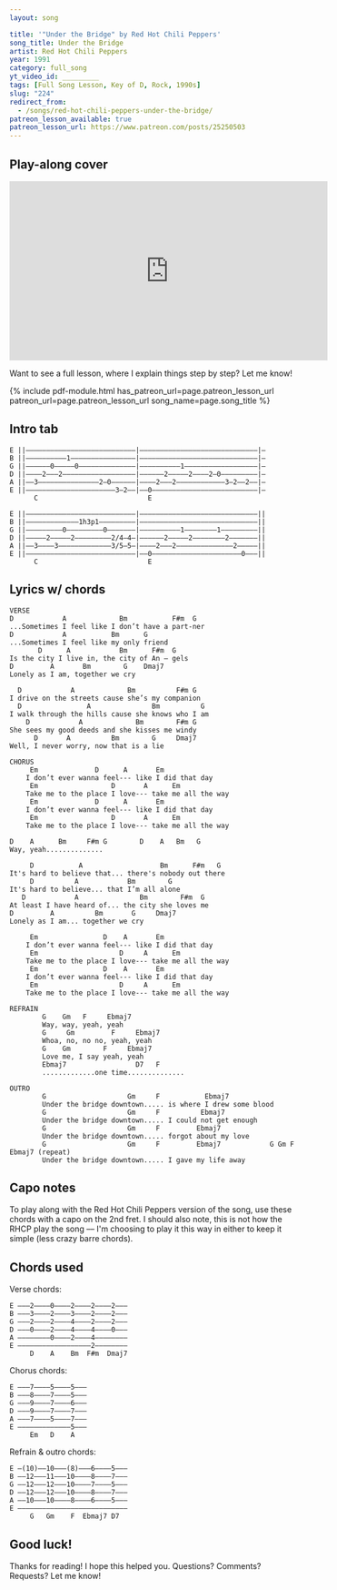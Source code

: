 ```yaml
---
layout: song

title: '"Under the Bridge" by Red Hot Chili Peppers'
song_title: Under the Bridge
artist: Red Hot Chili Peppers
year: 1991
category: full_song
yt_video_id: _________
tags: [Full Song Lesson, Key of D, Rock, 1990s]
slug: "224"
redirect_from:
  - /songs/red-hot-chili-peppers-under-the-bridge/
patreon_lesson_available: true
patreon_lesson_url: https://www.patreon.com/posts/25250503
---
```


## Play-along cover

<iframe width="560" height="315" src="https://www.youtube.com/embed/F2LbsW-wmdY?showinfo=0" frameborder="0" allowfullscreen></iframe>

Want to see a full lesson, where I explain things step by step? Let me know!
<!-- Coming soon! -->

{% include pdf-module.html has_patreon_url=page.patreon_lesson_url patreon_url=page.patreon_lesson_url song_name=page.song_title %}

## Intro tab

    E ||–––––––––––––––––––––––––––|–––––––––––––––––––––––––––––|–
    B ||––––––––––1––––––––––––––––|–––––––––––––––––––––––––––––|–
    G ||––––––0–––––0––––––––––––––|––––––––––1––––––––––––––––––|–
    D ||––––2–––2––––––––––––––––––|––––––2–––––2––––2–0–––––––––|–
    A ||––3–––––––––––––––2–0––––––|––––2–––2––––––––––––3–2––2––|–
    E ||––––––––––––––––––––––3–2––|––0––––––––––––––––––––––––––|–
          C                           E

    E ||–––––––––––––––––––––––––––|–––––––––––––––––––––––––––––||
    B ||–––––––––––––1h3p1–––––––––|–––––––––––––––––––––––––––––||
    G ||–––––––––0–––––––––0–––––––|––––––––––1––––––––1–––––––––||
    D ||–––––2–––––2–––––––––2/4–4–|––––––2–––––2––––––––2–––––––||
    A ||––3––––3–––––––––––––3/5–5–|––––2–––2––––––––––––––2–––––||
    E ||–––––––––––––––––––––––––––|––0––––––––––––––––––––––0–––||
          C                           E

## Lyrics w/ chords

    VERSE
    D            A             Bm           F#m  G
    ...Sometimes I feel like I don’t have a part-ner
    D            A           Bm      G
    ...Sometimes I feel like my only friend
           D      A            Bm      F#m  G
    Is the city I live in, the city of An – gels
    D         A       Bm        G    Dmaj7
    Lonely as I am, together we cry

      D            A             Bm          F#m G
    I drive on the streets cause she’s my companion
      D                A               Bm          G
    I walk through the hills cause she knows who I am
        D            A             Bm        F#m G
    She sees my good deeds and she kisses me windy
          D       A          Bm        G     Dmaj7
    Well, I never worry, now that is a lie

    CHORUS
         Em              D      A       Em
        I don’t ever wanna feel--- like I did that day
         Em                  D       A      Em
        Take me to the place I love--- take me all the way
         Em              D      A       Em
        I don’t ever wanna feel--- like I did that day
         Em                  D       A      Em
        Take me to the place I love--- take me all the way

    D    A      Bm     F#m G        D    A   Bm   G
    Way, yeah..............

         D           A                   Bm      F#m   G
    It's hard to believe that... there's nobody out there
         D          A            Bm        G
    It's hard to believe... that I’m all alone
       D            A               Bm        F#m  G
    At least I have heard of... the city she loves me
    D         A          Bm       G     Dmaj7
    Lonely as I am... together we cry

         Em                D    A       Em
        I don’t ever wanna feel--- like I did that day
         Em                    D     A      Em
        Take me to the place I love--- take me all the way
         Em                D    A       Em
        I don’t ever wanna feel--- like I did that day
         Em                    D     A      Em
        Take me to the place I love--- take me all the way

    REFRAIN
            G    Gm   F     Ebmaj7
            Way, way, yeah, yeah
            G     Gm         F     Ebmaj7
            Whoa, no, no no, yeah, yeah
            G    Gm        F     Ebmaj7
            Love me, I say yeah, yeah
            Ebmaj7                 D7   F
            .............one time..............

    OUTRO
            G                    Gm     F           Ebmaj7
            Under the bridge downtown..... is where I drew some blood
            G                    Gm     F          Ebmaj7
            Under the bridge downtown..... I could not get enough
            G                    Gm     F         Ebmaj7
            Under the bridge downtown..... forgot about my love
            G                    Gm     F         Ebmaj7            G Gm F Ebmaj7 (repeat)
            Under the bridge downtown..... I gave my life away

## Capo notes

To play along with the Red Hot Chili Peppers version of the song, use these chords with a capo on the 2nd fret. I should also note, this is not how the RHCP play the song –– I'm choosing to play it this way in either to keep it simple (less crazy barre chords).

## Chords used

Verse chords:

    E –––2––––0––––2––––2––––2–––
    B –––3––––2––––3––––2––––2–––
    G –––2––––2––––4––––2––––2–––
    D –––0––––2––––4––––4––––0–––
    A ––––––––0––––2––––4––––––––
    E ––––––––––––––––––2––––––––
         D    A    Bm  F#m  Dmaj7

Chorus chords:

    E –––7––––5––––5–––
    B –––8––––7––––5–––
    G –––9––––7––––6–––
    D –––9––––7––––7–––
    A –––7––––5––––7–––
    E –––––––––––––5–––
         Em   D    A

Refrain & outro chords:

    E –(10)––10–––(8)–––6––––5–––
    B ––12–––11–––10––––8––––7–––
    G ––12–––12–––10––––7––––5–––
    D ––12–––12–––10––––8––––7–––
    A ––10–––10––––8––––6––––5–––
    E –––––––––––––––––––––––––––
         G   Gm    F  Ebmaj7 D7

## Good luck!

Thanks for reading! I hope this helped you. Questions? Comments? Requests? Let me know!
